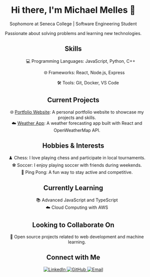 <div align="center">
  <h1>Hi there, I'm Michael Melles 👋</h1>
  <p>Sophomore at Seneca College | Software Engineering Student</p>
  <p>Passionate about solving problems and learning new technologies.</p>
  
  <h2>Skills</h2>
  <ul style="list-style-type:none;">
    <ol>💻 Programming Languages: JavaScript, Python, C++</li>
    <ol>🌐 Frameworks: React, Node.js, Express</li>
    <ol>🛠 Tools: Git, Docker, VS Code</li>
  </ul>
  
  <h2>Current Projects</h2>
  <ul style="list-style-type:none;">
    <li>🌐 <a href="https://github.com/michael2747-j/portfolio" target="_blank">Portfolio Website</a>: A personal portfolio website to showcase my projects and skills.</li>
    <li>☁️ <a href="https://github.com/michael2747-j/weather-app" target="_blank">Weather App</a>: A weather forecasting app built with React and OpenWeatherMap API.</li>
  </ul>
  
  <h2>Hobbies & Interests</h2>
  <ul style="list-style-type:none;">
    <li>♟️ Chess: I love playing chess and participate in local tournaments.</li>
    <li>⚽ Soccer: I enjoy playing soccer with friends during weekends.</li>
    <li>🏓 Ping Pong: A fun way to stay active and competitive.</li>
  </ul>
  
  <h2>Currently Learning</h2>
  <ul style="list-style-type:none;">
    <li>📚 Advanced JavaScript and TypeScript</li>
    <li>☁️ Cloud Computing with AWS</li>
  </ul>
  
  <h2>Looking to Collaborate On</h2>
  <ul style="list-style-type:none;">
    <li>🤝 Open source projects related to web development and machine learning.</li>
  </ul>
  
  <h2>Connect with Me</h2>
  <p>
    <a href="https://www.linkedin.com/in/michael-melles-37729b262" target="_blank">
      <img src="https://img.shields.io/badge/LinkedIn-0077B5?style=for-the-badge&logo=linkedin&logoColor=white" alt="LinkedIn">
    </a>
    <a href="https://github.com/michael2747-j" target="_blank">
      <img src="https://img.shields.io/badge/GitHub-100000?style=for-the-badge&logo=github&logoColor=white" alt="GitHub">
    </a>
    <a href="mailto:michaelmelles4@gmail.com" target="_blank">
      <img src="https://img.shields.io/badge/Email-D14836?style=for-the-badge&logo=gmail&logoColor=white" alt="Email">
    </a>
  </p>
</div>

